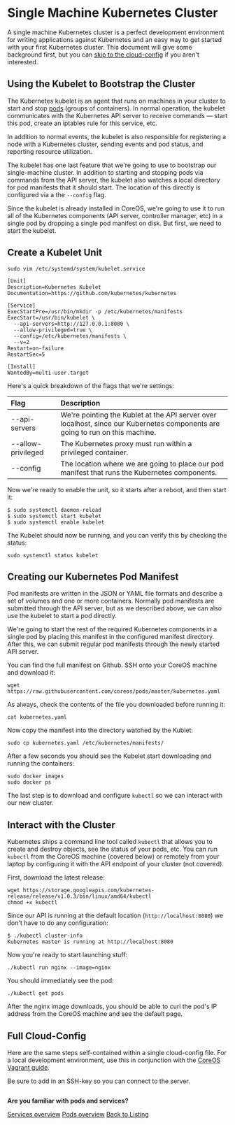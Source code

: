 # Single Machine Kubernetes Cluster

A single machine Kubernetes cluster is a perfect development environment for writing applications against Kubernetes and an easy way to get started with your first Kubernetes cluster. This document will give some background first, but you can [skip to the cloud-config][full-cloud-config] if you aren't interested.

## Using the Kubelet to Bootstrap the Cluster

The Kubernetes kubelet is an agent that runs on machines in your cluster to start and stop [pods][pod-overview] (groups of containers). In normal operation, the kubelet communicates with the Kubernetes API server to receive commands &mdash; start this pod, create an iptables rule for this service, etc.

In addition to normal events, the kubelet is also responsible for registering a node with a Kubernetes cluster, sending events and pod status, and reporting resource utilization.

The kubelet has one last feature that we're going to use to bootstrap our single-machine cluster. In addition to starting and stopping pods via commands from the API server, the kubelet also watches a local directory for pod manifests that it should start. The location of this directly is configured via a the `--config` flag.

Since the kubelet is already installed in CoreOS, we're going to use it to run all of the Kubernetes components (API server, controller manager, etc) in a single pod by dropping a single pod manifest on disk. But first, we need to start the kubelet.

## Create a Kubelet Unit

```
sudo vim /etc/systemd/system/kubelet.service
```

```
[Unit]
Description=Kubernetes Kubelet
Documentation=https://github.com/kubernetes/kubernetes

[Service]
ExecStartPre=/usr/bin/mkdir -p /etc/kubernetes/manifests
ExecStart=/usr/bin/kubelet \
  --api-servers=http://127.0.0.1:8080 \
  --allow-privileged=true \
  --config=/etc/kubernetes/manifests \
  --v=2
Restart=on-failure
RestartSec=5

[Install]
WantedBy=multi-user.target
```

Here's a quick breakdown of the flags that we're settings:

| Flag | Description |
|:-----|:------------|
| --api-servers | We're pointing the Kublet at the API server over localhost, since our Kubernetes components are going to run on this machine. |
| --allow-privileged | The Kubernetes proxy must run within a privileged container. |
| --config | The location where we are going to place our pod manifest that runs the Kubernetes components. |

Now we're ready to enable the unit, so it starts after a reboot, and then start it:

```
$ sudo systemctl daemon-reload
$ sudo systemctl start kubelet
$ sudo systemctl enable kubelet
```

The Kubelet should now be running, and you can verify this by checking the status:

```
sudo systemctl status kubelet
```

## Creating our Kubernetes Pod Manifest

Pod manifests are written in the JSON or YAML file formats and describe a set of volumes and one or more containers. Normally pod manifests are submitted through the API server, but as we described above, we can also use the kubelet to start a pod directly.

We're going to start the rest of the required Kubernetes components in a single pod by placing this manifest in the configured manifest directory. After this, we can submit regular pod manifests through the newly started API server.

You can find the full manifest on Github. SSH onto your CoreOS machine and download it:

```
wget https://raw.githubusercontent.com/coreos/pods/master/kubernetes.yaml
```

As always, check the contents of the file you downloaded before running it:

```
cat kubernetes.yaml
```

Now copy the manifest into the directory watched by the Kublet:

```
sudo cp kubernetes.yaml /etc/kubernetes/manifests/
```

After a few seconds you should see the Kubelet start downloading and running the containers:

```
sudo docker images
sudo docker ps
```

The last step is to download and configure `kubectl` so we can interact with our new cluster.

## Interact with the Cluster

Kubernetes ships a command line tool called `kubectl` that allows you to create and destroy objects, see the status of your pods, etc. You can run `kubectl` from the CoreOS machine (covered below) or remotely from your laptop by configuring it with the API endpoint of your cluster (not covered).

First, download the latest release:

```
wget https://storage.googleapis.com/kubernetes-release/release/v1.0.3/bin/linux/amd64/kubectl
chmod +x kubectl
```

Since our API is running at the default location (`http://localhost:8080`) we don't have to do any configuration:

```
$ ./kubectl cluster-info
Kubernetes master is running at http://localhost:8080
```

Now you're ready to start launching stuff:

```
./kubectl run nginx --image=nginx
```

You should immediately see the pod:

```
./kubectl get pods
```

After the nginx image downloads, you should be able to curl the pod's IP address from the CoreOS machine and see the default page.


## Full Cloud-Config

Here are the same steps self-contained within a single cloud-config file. For a local development environment, use this in conjunction with the [CoreOS Vagrant guide][vagrant-guide].

Be sure to add in an SSH-key so you can connect to the server.

```yaml

```

<div class="co-m-docs-next-step">
  <p><strong>Are you familiar with pods and services?</strong></p>
  <a href="services.md" class="btn btn-default">Services overview</a>
  <a href="pods.md" class="btn btn-default">Pods overview</a>
  <a href="index.html" class="btn btn-link">Back to Listing</a>
</div>

[full-cloud-config]: #full-cloud-config
[upstream-rc]: http://kubernetes.io/v1.0/docs/user-guide/replication-controller.html
[pod-overview]: pods.md
[service-overview]: services.md
[vagrant-guide]: {{site.baseurl}}/os/docs/latest/booting-on-vagrant.html